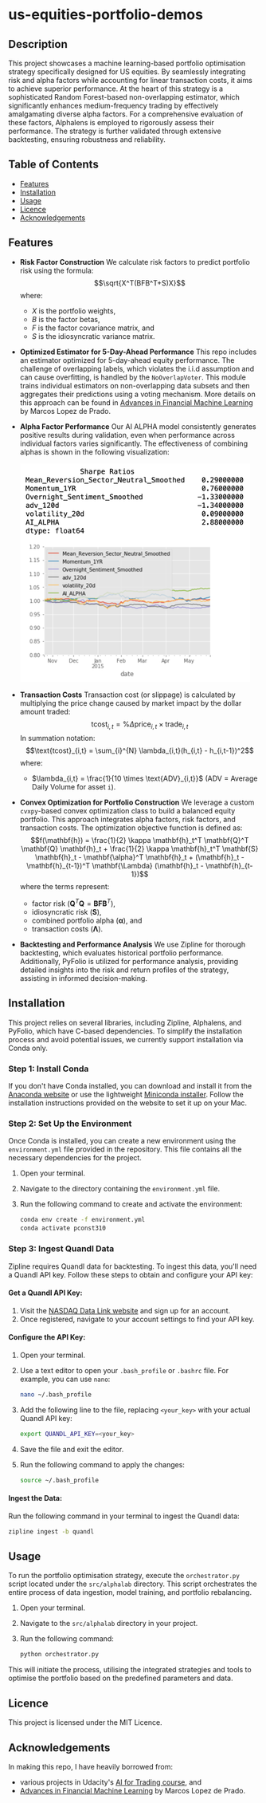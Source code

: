 # us-equities-portfolio-demos

## Description
This project showcases a machine learning-based portfolio optimisation strategy specifically designed for US equities. By seamlessly integrating risk and alpha factors while accounting for linear transaction costs, it aims to achieve superior performance. At the heart of this strategy is a sophisticated Random Forest-based non-overlapping estimator, which significantly enhances medium-frequency trading by effectively amalgamating diverse alpha factors. For a comprehensive evaluation of these factors, Alphalens is employed to rigorously assess their performance. The strategy is further validated through extensive backtesting, ensuring robustness and reliability.
## Table of Contents
- [Features](#features)
- [Installation](#installation)
- [Usage](#usage)
- [Licence](#licence)
- [Acknowledgements](#acknowledgements)
## Features

- **Risk Factor Construction**
  We calculate risk factors to predict portfolio risk using the formula:
  $$\sqrt{X^T(BFB^T+S)X}$$
  where:
  - $X$ is the portfolio weights,
  - $B$ is the factor betas,
  - $F$ is the factor covariance matrix, and
  - $S$ is the idiosyncratic variance matrix.

- **Optimized Estimator for 5-Day-Ahead Performance**
  This repo includes an estimator optimized for 5-day-ahead equity performance. The challenge of overlapping labels, which violates the i.i.d assumption and can cause overfitting, is handled by the `NoOverlapVoter`. This module trains individual estimators on non-overlapping data subsets and then aggregates their predictions using a voting mechanism. More details on this approach can be found in [Advances in Financial Machine Learning](https://www.wiley.com/en-br/Advances+in+Financial+Machine+Learning-p-9781119482086) by Marcos Lopez de Prado.

- **Alpha Factor Performance**
  Our AI ALPHA model consistently generates positive results during validation, even when performance across individual factors varies significantly. The effectiveness of combining alphas is shown in the following visualization:

  ![combining_alphas.png](images/combining_alphas.png)

- **Transaction Costs**
  Transaction cost (or slippage) is calculated by multiplying the price change caused by market impact by the dollar amount traded:
  $$\text{tcost}_{i,t} = \%\Delta \text{price}_{i,t} \times \text{trade}_{i,t}$$
  In summation notation:
  $$\text{tcost}_{i,t} = \sum_{i}^{N} \lambda_{i,t}(h_{i,t} - h_{i,t-1})^2$$
  where:
  - $\lambda_{i,t} = \frac{1}{10 \times \text{ADV}_{i,t}}$
    (ADV = Average Daily Volume for asset `i`).

- **Convex Optimization for Portfolio Construction**
  We leverage a custom `cvxpy`-based convex optimization class to build a balanced equity portfolio. This approach integrates alpha factors, risk factors, and transaction costs. The optimization objective function is defined as:
  $$f(\mathbf{h}) = \frac{1}{2} \kappa \mathbf{h}_t^T \mathbf{Q}^T \mathbf{Q} \mathbf{h}_t + \frac{1}{2} \kappa \mathbf{h}_t^T \mathbf{S} \mathbf{h}_t - \mathbf{\alpha}^T \mathbf{h}_t + (\mathbf{h}_t - \mathbf{h}_{t-1})^T \mathbf{\Lambda} (\mathbf{h}_t - \mathbf{h}_{t-1})$$
  where the terms represent:
  - factor risk ($\mathbf{Q}^T \mathbf{Q} = \mathbf{BFB}^T$),
  - idiosyncratic risk ($\mathbf{S}$),
  - combined portfolio alpha ($\mathbf{\alpha}$), and
  - transaction costs ($\mathbf{\Lambda}$).

- **Backtesting and Performance Analysis**
  We use Zipline for thorough backtesting, which evaluates historical portfolio performance. Additionally, PyFolio is utilized for performance analysis, providing detailed insights into the risk and return profiles of the strategy, assisting in informed decision-making.

## Installation

This project relies on several libraries, including Zipline, Alphalens, and PyFolio, which have C-based dependencies. To simplify the installation process and avoid potential issues, we currently support installation via Conda only.

### Step 1: Install Conda

If you don't have Conda installed, you can download and install it from the [Anaconda website](https://www.anaconda.com/) or use the lightweight [Miniconda installer](https://docs.conda.io/en/latest/miniconda.html). Follow the installation instructions provided on the website to set it up on your Mac.

### Step 2: Set Up the Environment

Once Conda is installed, you can create a new environment using the `environment.yml` file provided in the repository. This file contains all the necessary dependencies for the project.

1. Open your terminal.
2. Navigate to the directory containing the `environment.yml` file.
3. Run the following command to create and activate the environment:

    ```bash
    conda env create -f environment.yml
    conda activate pconst310
    ```

### Step 3: Ingest Quandl Data

Zipline requires Quandl data for backtesting. To ingest this data, you'll need a Quandl API key. Follow these steps to obtain and configure your API key:

#### Get a Quandl API Key:

1. Visit the [NASDAQ Data Link website](https://data.nasdaq.com/) and sign up for an account.
2. Once registered, navigate to your account settings to find your API key.

#### Configure the API Key:

1. Open your terminal.
2. Use a text editor to open your `.bash_profile` or `.bashrc` file. For example, you can use `nano`:

    ```bash
    nano ~/.bash_profile
    ```

3. Add the following line to the file, replacing `<your_key>` with your actual Quandl API key:

    ```bash
    export QUANDL_API_KEY=<your_key>
    ```

4. Save the file and exit the editor.
5. Run the following command to apply the changes:

    ```bash
    source ~/.bash_profile
    ```

#### Ingest the Data:

Run the following command in your terminal to ingest the Quandl data:

```bash
zipline ingest -b quandl
```

## Usage
To run the portfolio optimisation strategy, execute the `orchestrator.py` script located under the `src/alphalab` directory. This script orchestrates the entire process of data ingestion, model training, and portfolio rebalancing.

1. Open your terminal.
2. Navigate to the `src/alphalab` directory in your project.
3. Run the following command:

   ```bash
   python orchestrator.py
   ```

This will initiate the process, utilising the integrated strategies and tools to optimise the portfolio based on the predefined parameters and data.

## Licence
This project is licensed under the MIT Licence.
## Acknowledgements

In making this repo, I have heavily borrowed from:
- various projects in Udacity's [AI for Trading course](https://www.udacity.com/enrollment/nd880), and
- [Advances in Financial Machine Learning](https://www.wiley.com/en-br/Advances+in+Financial+Machine+Learning-p-9781119482086) by Marcos Lopez de Prado.
